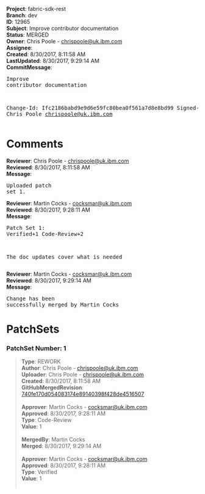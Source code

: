 <strong>Project</strong>: fabric-sdk-rest<br><strong>Branch</strong>: dev<br><strong>ID</strong>: 12965<br><strong>Subject</strong>: Improve contributor documentation<br><strong>Status</strong>: MERGED<br><strong>Owner</strong>: Chris Poole - chrispoole@uk.ibm.com<br><strong>Assignee</strong>:<br><strong>Created</strong>: 8/30/2017, 8:11:58 AM<br><strong>LastUpdated</strong>: 8/30/2017, 9:29:14 AM<br><strong>CommitMessage</strong>:<br><pre>Improve contributor documentation

Change-Id: Ifc2186babd9e9d6e59fc80bea0f561a7d8e8bd99
Signed-off-by: Chris Poole <chrispoole@uk.ibm.com>
</pre><h1>Comments</h1><strong>Reviewer</strong>: Chris Poole - chrispoole@uk.ibm.com<br><strong>Reviewed</strong>: 8/30/2017, 8:11:58 AM<br><strong>Message</strong>: <pre>Uploaded patch set 1.</pre><strong>Reviewer</strong>: Martin Cocks - cocksmar@uk.ibm.com<br><strong>Reviewed</strong>: 8/30/2017, 9:28:11 AM<br><strong>Message</strong>: <pre>Patch Set 1: Verified+1 Code-Review+2

The doc updates cover what is needed</pre><strong>Reviewer</strong>: Martin Cocks - cocksmar@uk.ibm.com<br><strong>Reviewed</strong>: 8/30/2017, 9:29:14 AM<br><strong>Message</strong>: <pre>Change has been successfully merged by Martin Cocks</pre><h1>PatchSets</h1><h3>PatchSet Number: 1</h3><blockquote><strong>Type</strong>: REWORK<br><strong>Author</strong>: Chris Poole - chrispoole@uk.ibm.com<br><strong>Uploader</strong>: Chris Poole - chrispoole@uk.ibm.com<br><strong>Created</strong>: 8/30/2017, 8:11:58 AM<br><strong>GitHubMergedRevision</strong>: [740fe170d054083174e89140398f428de4516507](https://github.com/hyperledger/fabric-sdk-rest/commit/740fe170d054083174e89140398f428de4516507)<br><br><strong>Approver</strong>: Martin Cocks - cocksmar@uk.ibm.com<br><strong>Approved</strong>: 8/30/2017, 9:28:11 AM<br><strong>Type</strong>: Code-Review<br><strong>Value</strong>: 1<br><br><strong>MergedBy</strong>: Martin Cocks<br><strong>Merged</strong>: 8/30/2017, 9:29:14 AM<br><br><strong>Approver</strong>: Martin Cocks - cocksmar@uk.ibm.com<br><strong>Approved</strong>: 8/30/2017, 9:28:11 AM<br><strong>Type</strong>: Verified<br><strong>Value</strong>: 1<br><br></blockquote>